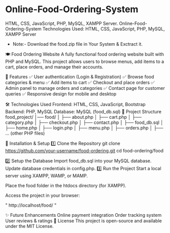 # Online-Food-Ordering-System
HTML, CSS, JavaScript, PHP, MySQL, XAMPP Server.
Online-Food-Ordering-System
Technologies Used: HTML, CSS, JavaScript, PHP, MySQL, XAMPP Server

* Note:- Download the food.zip file in Your System & Exctract it.
  
🍽️ Food Ordering Website
A fully functional food ordering website built with PHP and MySQL. This project allows users to browse menus, add items to a cart, place orders, and manage their accounts.

📌 Features
✅ User authentication (Login & Registration)
✅ Browse food categories & menu
✅ Add items to cart
✅ Checkout and place orders
✅ Admin panel to manage orders and categories
✅ Contact page for customer queries
✅ Responsive design for mobile and desktop

🛠️ Technologies Used
Frontend: HTML, CSS, JavaScript, Bootstrap
Backend: PHP, MySQL
Database: MySQL (food_db.sql)
📂 Project Structure
food_project/ │── food/ │ ├── about.php │ ├── cart.php │ ├── category.php │ ├── checkout.php │ ├── contact.php │ ├── food_db.sql │ ├── home.php │ ├── login.php │ ├── menu.php │ ├── orders.php │ ├── ... (other PHP files)

🚀 Installation & Setup
1️⃣ Clone the Repository
git clone https://github.com/your-username/food-ordering.git cd food-ordering/food

2️⃣ Setup the Database
Import food_db.sql into your MySQL database.
Update database credentials in config.php.
3️⃣ Run the Project
Start a local server using XAMPP, WAMP, or MAMP.

Place the food folder in the htdocs directory (for XAMPP).

Access the project in your browser:

" http://localhost/food/ "

✨ Future Enhancements
Online payment integration
Order tracking system
User reviews & ratings
📜 License
This project is open-source and available under the MIT License.
